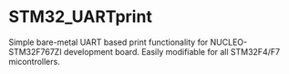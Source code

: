 # STM32_UARTprint
Simple bare-metal UART based print functionality for NUCLEO-STM32F767ZI development board.
Easily modifiable for all STM32F4/F7 micontrollers.  
